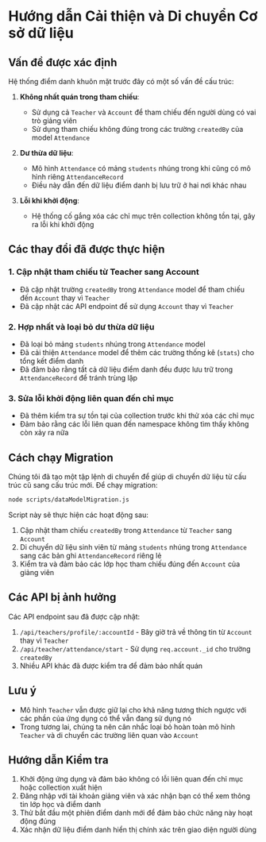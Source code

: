 # Hướng dẫn Cải thiện và Di chuyển Cơ sở dữ liệu

## Vấn đề được xác định

Hệ thống điểm danh khuôn mặt trước đây có một số vấn đề cấu trúc:

1. **Không nhất quán trong tham chiếu**:

   - Sử dụng cả `Teacher` và `Account` để tham chiếu đến người dùng có vai trò giảng viên
   - Sử dụng tham chiếu không đúng trong các trường `createdBy` của model `Attendance`

2. **Dư thừa dữ liệu**:

   - Mô hình `Attendance` có mảng `students` nhúng trong khi cũng có mô hình riêng `AttendanceRecord`
   - Điều này dẫn đến dữ liệu điểm danh bị lưu trữ ở hai nơi khác nhau

3. **Lỗi khi khởi động**:
   - Hệ thống cố gắng xóa các chỉ mục trên collection không tồn tại, gây ra lỗi khi khởi động

## Các thay đổi đã được thực hiện

### 1. Cập nhật tham chiếu từ Teacher sang Account

- Đã cập nhật trường `createdBy` trong `Attendance` model để tham chiếu đến `Account` thay vì `Teacher`
- Đã cập nhật các API endpoint để sử dụng `Account` thay vì `Teacher`

### 2. Hợp nhất và loại bỏ dư thừa dữ liệu

- Đã loại bỏ mảng `students` nhúng trong `Attendance` model
- Đã cải thiện `Attendance` model để thêm các trường thống kê (`stats`) cho tổng kết điểm danh
- Đã đảm bảo rằng tất cả dữ liệu điểm danh đều được lưu trữ trong `AttendanceRecord` để tránh trùng lặp

### 3. Sửa lỗi khởi động liên quan đến chỉ mục

- Đã thêm kiểm tra sự tồn tại của collection trước khi thử xóa các chỉ mục
- Đảm bảo rằng các lỗi liên quan đến namespace không tìm thấy không còn xảy ra nữa

## Cách chạy Migration

Chúng tôi đã tạo một tập lệnh di chuyển để giúp di chuyển dữ liệu từ cấu trúc cũ sang cấu trúc mới. Để chạy migration:

```bash
node scripts/dataModelMigration.js
```

Script này sẽ thực hiện các hoạt động sau:

1. Cập nhật tham chiếu `createdBy` trong `Attendance` từ `Teacher` sang `Account`
2. Di chuyển dữ liệu sinh viên từ mảng `students` nhúng trong `Attendance` sang các bản ghi `AttendanceRecord` riêng lẻ
3. Kiểm tra và đảm bảo các lớp học tham chiếu đúng đến `Account` của giảng viên

## Các API bị ảnh hưởng

Các API endpoint sau đã được cập nhật:

1. `/api/teachers/profile/:accountId` - Bây giờ trả về thông tin từ `Account` thay vì `Teacher`
2. `/api/teacher/attendance/start` - Sử dụng `req.account._id` cho trường `createdBy`
3. Nhiều API khác đã được kiểm tra để đảm bảo nhất quán

## Lưu ý

- Mô hình `Teacher` vẫn được giữ lại cho khả năng tương thích ngược với các phần của ứng dụng có thể vẫn đang sử dụng nó
- Trong tương lai, chúng ta nên cân nhắc loại bỏ hoàn toàn mô hình `Teacher` và di chuyển các trường liên quan vào `Account`

## Hướng dẫn Kiểm tra

1. Khởi động ứng dụng và đảm bảo không có lỗi liên quan đến chỉ mục hoặc collection xuất hiện
2. Đăng nhập với tài khoản giảng viên và xác nhận bạn có thể xem thông tin lớp học và điểm danh
3. Thử bắt đầu một phiên điểm danh mới để đảm bảo chức năng này hoạt động đúng
4. Xác nhận dữ liệu điểm danh hiển thị chính xác trên giao diện người dùng
